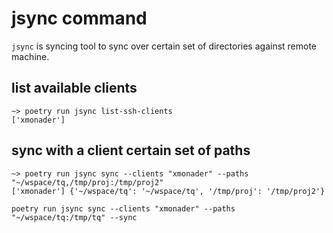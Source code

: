 # jsync command

`jsync` is syncing tool to sync over certain set of directories against remote machine.
## list available clients
```
~> poetry run jsync list-ssh-clients           
['xmonader']
```

## sync with a client certain set of paths
```
~> poetry run jsync sync --clients "xmonader" --paths "~/wspace/tq,/tmp/proj:/tmp/proj2"
['xmonader'] {'~/wspace/tq': '~/wspace/tq', '/tmp/proj': '/tmp/proj2'}
```

```
poetry run jsync sync --clients "xmonader" --paths "~/wspace/tq:/tmp/tq" --sync
```

